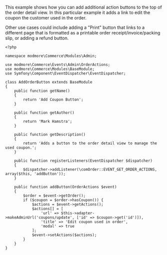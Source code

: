 This example shows how you can add additional action buttons to the top of the order detail view. In this particular example it adds a link to edit the coupon the customer used in the order. 

Other use cases could include adding a "Print" button that links to a different page that is formatted as a printable order receipt/invoice/packing slip, or adding a refund button. 

````
<?php

namespace modmore\Commerce\Modules\Admin;

use modmore\Commerce\Events\Admin\OrderActions;
use modmore\Commerce\Modules\BaseModule;
use Symfony\Component\EventDispatcher\EventDispatcher;

class AddOrderButton extends BaseModule
{
    public function getName()
    {
        return 'Add Coupon Button';
    }

    public function getAuthor()
    {
        return 'Mark Hamstra';
    }

    public function getDescription()
    {
        return 'Adds a button to the order detail view to manage the used coupon.';
    }

    public function registerListeners(EventDispatcher $dispatcher)
    {
        $dispatcher->addListener(\comOrder::EVENT_GET_ORDER_ACTIONS, array($this, 'addButton'));
    }

    public function addButton(OrderActions $event)
    {
        $order = $event->getOrder();
        if ($coupon = $order->hasCoupon()) {
            $actions = $event->getActions();
            $actions[] = [
                'url' => $this->adapter->makeAdminUrl('coupons/update', ['id' => $coupon->get('id')]),
                'title' => 'Edit coupon used in order',
                'modal' => true
            ];
            $event->setActions($actions);
        }
    }
}
````